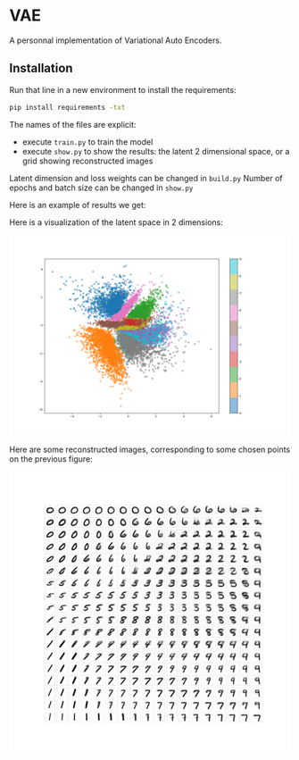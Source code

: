 # VAE

A personnal implementation of Variational Auto Encoders.


## Installation

Run that line in a new environment to install the requirements:

```bash
pip install requirements -txt
```

The names of the files are explicit: 
- execute `train.py` to train the model
- execute `show.py` to show the results: the latent 2 dimensional space, or a grid showing reconstructed images

Latent dimension and loss weights can be changed in `build.py`
Number of epochs and batch size can be changed in `show.py`

Here is an example of results we get:

Here is a visualization of the latent space in 2 dimensions:

![alt text](images/VAE1.png "Latent Space")


Here are some reconstructed images, corresponding to some chosen points on the previous figure:

![alt text](images/VAE2.png "Reconstructed Images")
